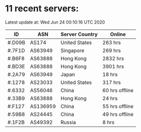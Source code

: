 # 11 recent servers:

Latest update at: Wed Jun 24 00:10:16 UTC 2020

| ID | ASN | Server Country | Online |
| -- | --- | -------------- | ------ |
| #.D09B | AS174 | United States | 263 hrs |
| #.7F1D | AS63949 | Singapore | 269 hrs |
| #.B6F8 | AS63888 | Hong Kong | 2832 hrs |
| #.BD3E | AS63888 | Hong Kong | 3901 hrs |
| #.2A79 | AS63949 | Japan | 18 hrs |
| #.1278 | AS23033 | United States | 317 hrs |
| #.6332 | AS56046 | China | 60 hrs offline |
| #.33B9 | AS63888 | Hong Kong | 24 hrs |
| #.F127 | AS136959 | China | 55 hrs offline |
| #.59B8 | AS24445 | China | 49 hrs offline |
| #.1F2B | AS49392 | Russia | 8 hrs |


